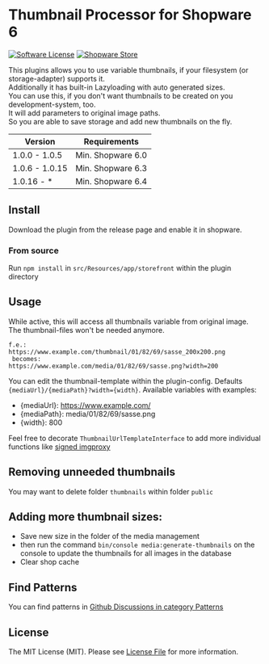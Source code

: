 # Thumbnail Processor for Shopware 6

[![Software License](https://img.shields.io/badge/license-MIT-brightgreen.svg?style=flat-square)](LICENSE.md) [![Shopware Store](https://img.shields.io/badge/shopware-store-blue.svg?style=flat-square)](https://store.shopware.com/en/frosh69611263569f/thumbnailprocessor-plugin.html)

This plugins allows you to use variable thumbnails, if your filesystem (or storage-adapter) supports it.  
Additionally it has built-in Lazyloading with auto generated sizes.  
You can use this, if you don't want thumbnails to be created on you development-system, too.  
It will add parameters to original image paths.  
So you are able to save storage and add new thumbnails on the fly.

| Version 	            | Requirements      |
|----------------------|-------------------|
| 1.0.0 - 1.0.5     	  | Min. Shopware 6.0 |
| 1.0.6 - 1.0.15     	 | Min. Shopware 6.3 |
| 1.0.16 - *     	     | Min. Shopware 6.4 |

## Install

Download the plugin from the release page and enable it in shopware.

### From source

Run `npm install` in `src/Resources/app/storefront` within the plugin directory

## Usage
While active, this will access all thumbnails variable from original image. The thumbnail-files won't be needed anymore.

````
f.e.:
https://www.example.com/thumbnail/01/82/69/sasse_200x200.png
 becomes:
https://www.example.com/media/01/82/69/sasse.png?width=200
````
You can edit the thumbnail-template within the plugin-config. Defaults `{mediaUrl}/{mediaPath}?width={width}`.
Available variables with examples:
* {mediaUrl}: https://www.example.com/
* {mediaPath}: media/01/82/69/sasse.png
* {width}: 800

 Feel free to decorate `ThumbnailUrlTemplateInterface` to add more individual functions like [signed imgproxy](https://github.com/FriendsOfShopware/FroshPlatformThumbnailProcessorImgProxy)

## Removing unneeded thumbnails
You may want to delete folder `thumbnails` within folder `public`

## Adding more thumbnail sizes:
- Save new size in the folder of the media management
- then run the command `bin/console media:generate-thumbnails` on the console to update the thumbnails for all images in the database
- Clear shop cache

## Find Patterns

You can find patterns in [Github Discussions in category Patterns](https://github.com/FriendsOfShopware/FroshPlatformThumbnailProcessor/discussions/categories/patterns)

## License

The MIT License (MIT). Please see [License File](LICENSE) for more information.
